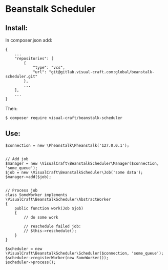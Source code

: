 # Beanstalk Scheduler


## Install:

In composer.json add:

    {
        ...
        "repositories": [
            {
                "type": "vcs",
                "url": "git@gitlab.visual-craft.com:global/beanstalk-scheduler.git"
            },
            ...
        ],
        ...
    }

Then:

    $ composer require visual-craft/beanstalk-scheduler


## Use:

    $connection = new \Pheanstalk\Pheanstalk('127.0.0.1');
    
    
    // Add job
    $manager = new \VisualCraft\BeanstalkScheduler\Manager($connection, 'some_queue');
    $job = new \VisualCraft\BeanstalkScheduler\Job('some data');
    $manager->add($job);


    // Process job
    class SomeWorker implements \VisualCraft\BeanstalkScheduler\AbstractWorker
    {
        public function work(Job $job)
        {
            // do some work
            
            // reschedule failed job:
            // $this->reschedule();
        }
    }
    
    $scheduler = new \VisualCraft\BeanstalkScheduler\Scheduler($connection, 'some_queue');
    $scheduler->registerWorker(new SomeWorker());
    $scheduler->process();
